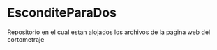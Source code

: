 # EsconditeParaDos
Repositorio en el cual estan alojados los archivos de la pagina web del cortometraje
